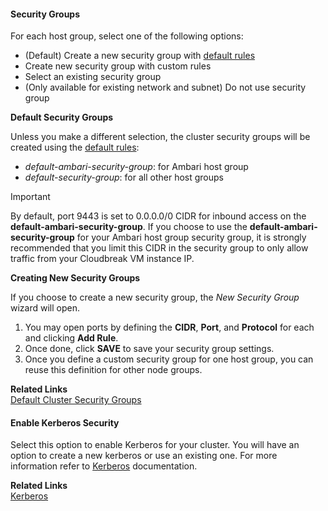 
#### Security Groups 

For each host group, select one of the following options:

* (Default) Create a new security group with [default rules](security.md#default-cluster-security-groups)    
* Create new security group with custom rules  
* Select an existing security group  
* (Only available for existing network and subnet) Do not use security group   

**Default Security Groups**

Unless you make a different selection, the cluster security groups will be created using the [default rules](security.md#default-cluster-security-groups):

* *default-ambari-security-group*: for Ambari host group  
* *default-security-group*: for all other host groups     

<div class="danger">
    <p class="first admonition-title">Important</p>
    <p class="last">
By default, port 9443 is set to 0.0.0.0/0 CIDR for inbound access on the <b>default-ambari-security-group</b>. If you choose to use the <b>default-ambari-security-group</b> for your Ambari host group security group, it is strongly recommended that you limit this CIDR in the security group to only allow traffic from your Cloudbreak VM instance IP. 
</p>
</div>

**Creating New Security Groups**

If you choose to create a new security group, the *New Security Group* wizard will open.
    
1. You may open ports by defining the **CIDR**, **Port**, and **Protocol** for each and clicking **Add Rule**.   
2. Once done, click **SAVE** to save your security group settings.  
3. Once you define a custom security group for one host group, you can reuse this definition for other node groups.  

**Related Links**   
[Default Cluster Security Groups](security.md#default-cluster-security-groups)


#### Enable Kerberos Security 

Select this option to enable Kerberos for your cluster. You will have an option to create a new kerberos or use an existing one. For more information refer to [Kerberos](security-kerberos.md) documentation. 

**Related Links**   
[Kerberos](security-kerberos.md)
